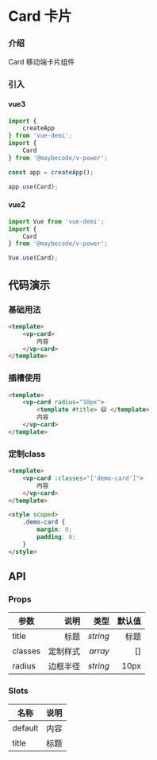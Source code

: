 # Card 卡片

### 介绍

Card 移动端卡片组件

### 引入

#### vue3

```js
import {
    createApp
} from 'vue-demi';
import {
    Card
} from '@maybecode/v-power';

const app = createApp();

app.use(Card);
```

#### vue2

```js
import Vue from 'vue-demi';
import {
    Card
} from '@maybecode/v-power';

Vue.use(Card);
```

## 代码演示

### 基础用法

```html
<template>
    <vp-card>
        内容
    </vp-card>
</template>
```

### 插槽使用

```html
<template>
    <vp-card radius="10px">
        <template #title> 😄 </template>
        内容
    </vp-card>
</template>
```

### 定制class

```html
<template>
    <vp-card :classes="['demo-card']">
        内容
    </vp-card>
</template>

<style scoped>
    .demo-card {
        margin: 0;
        padding: 0;
    }
</style>
```

## API

### Props

| 参数    |     说明 |     类型 | 默认值 |
| ------- | -------: | -------: | -----: |
| title   |     标题 | _string_ |   标题 |
| classes | 定制样式 |  _array_ |     [] |
| radius  | 边框半径 | _string_ |   10px |

### Slots

| 名称    | 说明 |
| ------- | ---- |
| default | 内容 |
| title   | 标题 |
